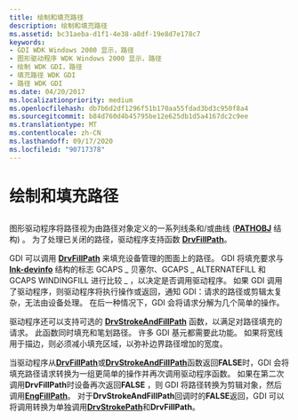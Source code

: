 ```yaml
---
title: 绘制和填充路径
description: 绘制和填充路径
ms.assetid: bc31aeba-d1f1-4e38-a8df-19e8d7e178c7
keywords:
- GDI WDK Windows 2000 显示，路径
- 图形驱动程序 WDK Windows 2000 显示，路径
- 绘制 WDK GDI，路径
- 填充路径 WDK GDI
- 路径 WDK GDI
ms.date: 04/20/2017
ms.localizationpriority: medium
ms.openlocfilehash: db7b6d2df1296f51b170aa55fdad3bd3c950f8a4
ms.sourcegitcommit: b84d760d4b45795be12e625db1d5a4167dc2c9ee
ms.translationtype: MT
ms.contentlocale: zh-CN
ms.lasthandoff: 09/17/2020
ms.locfileid: "90717378"
---
```

# <a name="drawing-and-filling-paths"></a>绘制和填充路径


## <span id="ddk_drawing_and_filling_paths_gg"></span><span id="DDK_DRAWING_AND_FILLING_PATHS_GG"></span>


图形驱动程序将路径视为由路径对象定义的一系列线条和/或曲线 ([**PATHOBJ**](/windows/win32/api/winddi/ns-winddi-_pathobj) 结构) 。 为了处理已关闭的路径，驱动程序支持函数 [**DrvFillPath**](/windows/win32/api/winddi/nf-winddi-drvfillpath)。

GDI 可以调用 [**DrvFillPath**](/windows/win32/api/winddi/nf-winddi-drvfillpath) 来填充设备管理的图面上的路径。 GDI 将填充要求与 [**lnk-devinfo**](/windows/win32/api/winddi/ns-winddi-tagdevinfo) 结构的标志 GCAPS \_ 贝塞尔、GCAPS \_ ALTERNATEFILL 和 GCAPS WINDINGFILL 进行比较 \_ ，以决定是否调用驱动程序。 如果 GDI 调用了驱动程序，则驱动程序将执行操作或返回，通知 GDI：请求的路径或剪辑太复杂，无法由设备处理。 在后一种情况下，GDI 会将请求分解为几个简单的操作。

驱动程序还可以支持可选的 [**DrvStrokeAndFillPath**](/windows/win32/api/winddi/nf-winddi-drvstrokeandfillpath) 函数，以满足对路径填充的请求。 此函数同时填充和笔划路径。 许多 GDI 基元都需要此功能。 如果将宽线用于描边，则必须减小填充区域，以弥补边界路径增加的宽度。

当驱动程序从[**DrvFillPath**](/windows/win32/api/winddi/nf-winddi-drvfillpath)或[**DrvStrokeAndFillPath**](/windows/win32/api/winddi/nf-winddi-drvstrokeandfillpath)函数返回**FALSE**时，GDI 会将填充路径请求转换为一组更简单的操作并再次调用驱动程序函数。 如果在第二次调用**DrvFillPath**时设备再次返回**FALSE** ，则 GDI 将路径转换为剪辑对象，然后调用[**EngFillPath**](/windows/win32/api/winddi/nf-winddi-engfillpath)。 对于**DrvStrokeAndFillPath**回调时的**FALSE**返回，GDI 可以将调用转换为单独调用[**DrvStrokePath**](/windows/win32/api/winddi/nf-winddi-drvstrokepath)和**DrvFillPath**。

 

